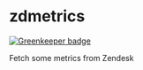 # zdmetrics

[![Greenkeeper badge](https://badges.greenkeeper.io/drazisil/zdmetrics.svg)](https://greenkeeper.io/)

Fetch some metrics from Zendesk
